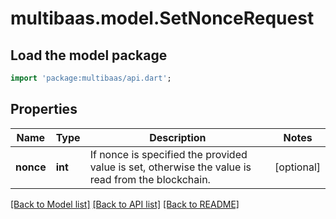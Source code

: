 # multibaas.model.SetNonceRequest

## Load the model package
```dart
import 'package:multibaas/api.dart';
```

## Properties
Name | Type | Description | Notes
------------ | ------------- | ------------- | -------------
**nonce** | **int** | If nonce is specified the provided value is set, otherwise the value is read from the blockchain. | [optional] 

[[Back to Model list]](../README.md#documentation-for-models) [[Back to API list]](../README.md#documentation-for-api-endpoints) [[Back to README]](../README.md)



